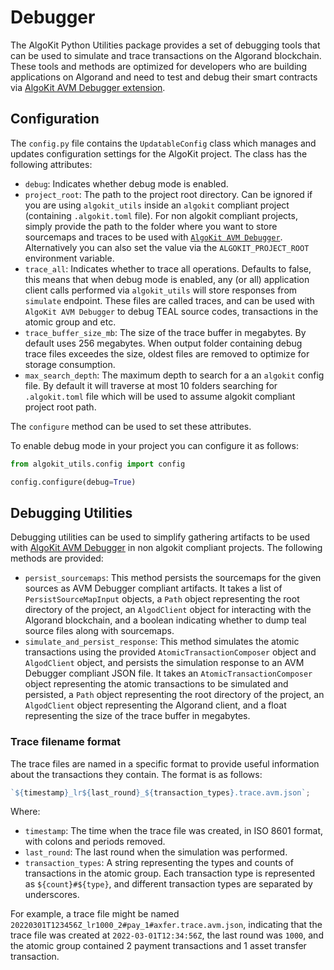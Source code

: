 # Debugger

The AlgoKit Python Utilities package provides a set of debugging tools that can be used to simulate and trace transactions on the Algorand blockchain. These tools and methods are optimized for developers who are building applications on Algorand and need to test and debug their smart contracts via [AlgoKit AVM Debugger extension](https://marketplace.visualstudio.com/items?itemName=algorandfoundation.algokit-avm-vscode-debugger).

## Configuration

The `config.py` file contains the `UpdatableConfig` class which manages and updates configuration settings for the AlgoKit project. The class has the following attributes:

-   `debug`: Indicates whether debug mode is enabled.
-   `project_root`: The path to the project root directory. Can be ignored if you are using `algokit_utils` inside an `algokit` compliant project (containing `.algokit.toml` file). For non algokit compliant projects, simply provide the path to the folder where you want to store sourcemaps and traces to be used with [`AlgoKit AVM Debugger`](https://github.com/algorandfoundation/algokit-avm-vscode-debugger). Alternatively you can also set the value via the `ALGOKIT_PROJECT_ROOT` environment variable.
-   `trace_all`: Indicates whether to trace all operations. Defaults to false, this means that when debug mode is enabled, any (or all) application client calls performed via `algokit_utils` will store responses from `simulate` endpoint. These files are called traces, and can be used with `AlgoKit AVM Debugger` to debug TEAL source codes, transactions in the atomic group and etc.
-   `trace_buffer_size_mb`: The size of the trace buffer in megabytes. By default uses 256 megabytes. When output folder containing debug trace files exceedes the size, oldest files are removed to optimize for storage consumption.
-   `max_search_depth`: The maximum depth to search for a an `algokit` config file. By default it will traverse at most 10 folders searching for `.algokit.toml` file which will be used to assume algokit compliant project root path.

The `configure` method can be used to set these attributes.

To enable debug mode in your project you can configure it as follows:

```py
from algokit_utils.config import config

config.configure(debug=True)
```

## Debugging Utilities

Debugging utilities can be used to simplify gathering artifacts to be used with [AlgoKit AVM Debugger](https://github.com/algorandfoundation/algokit-avm-vscode-debugger) in non algokit compliant projects. The following methods are provided:

-   `persist_sourcemaps`: This method persists the sourcemaps for the given sources as AVM Debugger compliant artifacts. It takes a list of `PersistSourceMapInput` objects, a `Path` object representing the root directory of the project, an `AlgodClient` object for interacting with the Algorand blockchain, and a boolean indicating whether to dump teal source files along with sourcemaps.
-   `simulate_and_persist_response`: This method simulates the atomic transactions using the provided `AtomicTransactionComposer` object and `AlgodClient` object, and persists the simulation response to an AVM Debugger compliant JSON file. It takes an `AtomicTransactionComposer` object representing the atomic transactions to be simulated and persisted, a `Path` object representing the root directory of the project, an `AlgodClient` object representing the Algorand client, and a float representing the size of the trace buffer in megabytes.

### Trace filename format

The trace files are named in a specific format to provide useful information about the transactions they contain. The format is as follows:

```ts
`${timestamp}_lr${last_round}_${transaction_types}.trace.avm.json`;
```

Where:

-   `timestamp`: The time when the trace file was created, in ISO 8601 format, with colons and periods removed.
-   `last_round`: The last round when the simulation was performed.
-   `transaction_types`: A string representing the types and counts of transactions in the atomic group. Each transaction type is represented as `${count}#${type}`, and different transaction types are separated by underscores.

For example, a trace file might be named `20220301T123456Z_lr1000_2#pay_1#axfer.trace.avm.json`, indicating that the trace file was created at `2022-03-01T12:34:56Z`, the last round was `1000`, and the atomic group contained 2 payment transactions and 1 asset transfer transaction.
